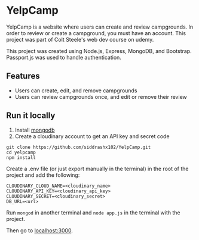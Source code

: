 # YelpCamp

YelpCamp is a website where users can create and review campgrounds. In order to review or create a campground, you must have an account. This project was part of Colt Steele's web dev course on udemy.  

This project was created using Node.js, Express, MongoDB, and Bootstrap. Passport.js was used to handle authentication.  

## Features
* Users can create, edit, and remove campgrounds
* Users can review campgrounds once, and edit or remove their review

## Run it locally
1. Install [mongodb](https://www.mongodb.com/)
2. Create a cloudinary account to get an API key and secret code

```
git clone https://github.com/siddrashx102/YelpCamp.git
cd yelpcamp
npm install
```

Create a .env file (or just export manually in the terminal) in the root of the project and add the following:  

```
CLOUDINARY_CLOUD_NAME=<cloudinary_name>
CLOUDINARY_API_KEY=<cloudinary_api_key>
CLOUDINARY_SECRET=<cloudinary_secret>
DB_URL=<url>
```

Run ```mongod``` in another terminal and ```node app.js``` in the terminal with the project.  

Then go to [localhost:3000](http://localhost:3000/).

